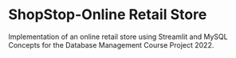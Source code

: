 # ShopStop-Online Retail Store
 Implementation of an online retail store using Streamlit and MySQL Concepts for the Database Management Course Project 2022.

